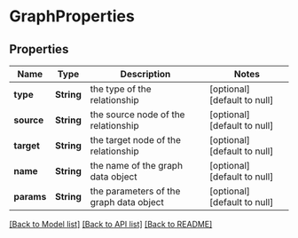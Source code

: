 # GraphProperties
## Properties

| Name | Type | Description | Notes |
|------------ | ------------- | ------------- | -------------|
| **type** | **String** | the type of the relationship | [optional] [default to null] |
| **source** | **String** | the source node of the relationship | [optional] [default to null] |
| **target** | **String** | the target node of the relationship | [optional] [default to null] |
| **name** | **String** | the name of the graph data object | [optional] [default to null] |
| **params** | **String** | the parameters of the graph data object | [optional] [default to null] |

[[Back to Model list]](../README.md#documentation-for-models) [[Back to API list]](../README.md#documentation-for-api-endpoints) [[Back to README]](../README.md)

